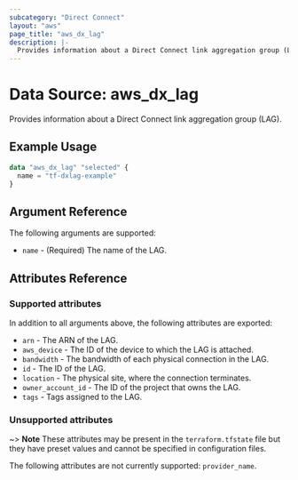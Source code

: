 ```yaml
---
subcategory: "Direct Connect"
layout: "aws"
page_title: "aws_dx_lag"
description: |-
  Provides information about a Direct Connect link aggregation group (LAG).
---
```


# Data Source: aws_dx_lag

Provides information about a Direct Connect link aggregation group (LAG).

## Example Usage

```terraform
data "aws_dx_lag" "selected" {
  name = "tf-dxlag-example"
}
```

## Argument Reference

The following arguments are supported:

* `name` - (Required) The name of the LAG.

## Attributes Reference

### Supported attributes

In addition to all arguments above, the following attributes are exported:

* `arn` - The ARN of the LAG.
* `aws_device` - The ID of the device to which the LAG is attached.
* `bandwidth` - The bandwidth of each physical connection in the LAG.
* `id` - The ID of the LAG.
* `location` - The physical site, where the connection terminates.
* `owner_account_id` - The ID of the project that owns the LAG.
* `tags` - Tags assigned to the LAG.

### Unsupported attributes

~> **Note** These attributes may be present in the `terraform.tfstate` file but they have preset values and cannot be specified in configuration files.

The following attributes are not currently supported: `provider_name`.

